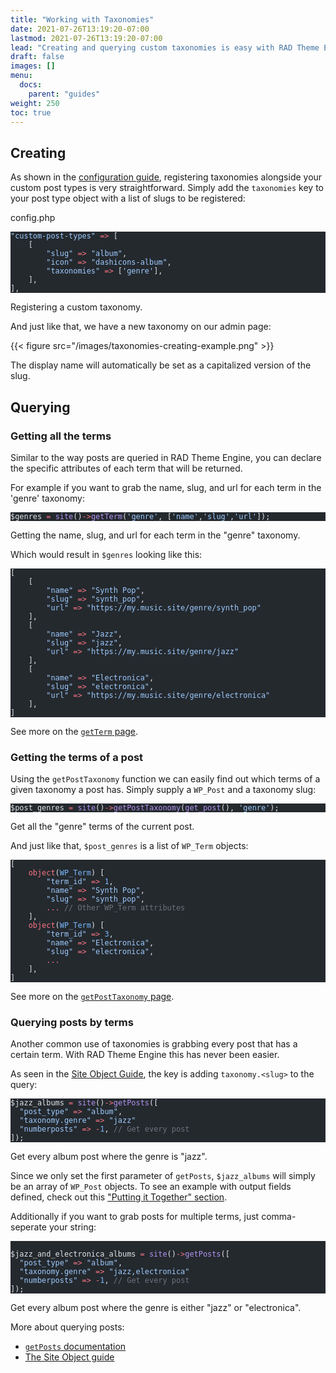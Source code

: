 ```yaml
---
title: "Working with Taxonomies"
date: 2021-07-26T13:19:20-07:00
lastmod: 2021-07-26T13:19:20-07:00
lead: "Creating and querying custom taxonomies is easy with RAD Theme Engine."
draft: false
images: []
menu:
  docs:
    parent: "guides"
weight: 250
toc: true
---
```


## Creating

As shown in the [configuration guide](../configuration#custom-post-types), registering taxonomies alongside your custom post types is very straightforward. Simply add the `taxonomies` key to your post type object with a list of slugs to be registered:

<div class="code-heading">config.php</div>

<pre class="torchlight" style="background-color: #24292e; --theme-selection-background: #39414a;" data-torchlight-processed="3449c9e5e332f1dbb81505cd739fbf3f"><code data-language="php"><!-- Syntax highlighted by torchlight.dev --><div class='line'><span style="color: #9ECBFF;">&quot;custom-post-types&quot;</span><span style="color: #E1E4E8;"> </span><span style="color: #F97583;">=&gt;</span><span style="color: #E1E4E8;"> [</span></div><div class='line'><span style="color: #E1E4E8;">    [</span></div><div class='line'><span style="color: #E1E4E8;">        </span><span style="color: #9ECBFF;">&quot;slug&quot;</span><span style="color: #E1E4E8;"> </span><span style="color: #F97583;">=&gt;</span><span style="color: #E1E4E8;"> </span><span style="color: #9ECBFF;">&quot;album&quot;</span><span style="color: #E1E4E8;">,</span></div><div class='line'><span style="color: #E1E4E8;">        </span><span style="color: #9ECBFF;">&quot;icon&quot;</span><span style="color: #E1E4E8;"> </span><span style="color: #F97583;">=&gt;</span><span style="color: #E1E4E8;"> </span><span style="color: #9ECBFF;">&quot;dashicons-album&quot;</span><span style="color: #E1E4E8;">,</span></div><div class='line'><span style="color: #E1E4E8;">        </span><span style="color: #9ECBFF;">&quot;taxonomies&quot;</span><span style="color: #E1E4E8;"> </span><span style="color: #F97583;">=&gt;</span><span style="color: #E1E4E8;"> [</span><span style="color: #9ECBFF;">&#39;genre&#39;</span><span style="color: #E1E4E8;">],</span></div><div class='line'><span style="color: #E1E4E8;">    ],</span></div><div class='line'><span style="color: #E1E4E8;">],</span></div><textarea data-torchlight-original="true" style="display: none !important;">"custom-post-types" =&gt; [
    [
        "slug" =&gt; "album",
        "icon" =&gt; "dashicons-album",
        "taxonomies" =&gt; ['genre'],
    ],
],
</textarea></code></pre>

<div class="code-caption">Registering a custom taxonomy.</div>

And just like that, we have a new taxonomy on our admin page:

{{< figure src="/images/taxonomies-creating-example.png" >}}

The display name will automatically be set as a capitalized version of the slug.

## Querying

### Getting all the terms

Similar to the way posts are queried in RAD Theme Engine, you can declare the specific attributes of each term that will be returned.

For example if you want to grab the name, slug, and url for each term in the 'genre' taxonomy:

<pre class="torchlight" style="background-color: #24292e; --theme-selection-background: #39414a;" data-torchlight-processed="3449c9e5e332f1dbb81505cd739fbf3f"><code data-language="php"><!-- Syntax highlighted by torchlight.dev --><div class='line'><span style="color: #E1E4E8;">$genres </span><span style="color: #F97583;">=</span><span style="color: #E1E4E8;"> </span><span style="color: #B392F0;">site</span><span style="color: #E1E4E8;">()</span><span style="color: #F97583;">-&gt;</span><span style="color: #B392F0;">getTerm</span><span style="color: #E1E4E8;">(</span><span style="color: #9ECBFF;">&#39;genre&#39;</span><span style="color: #E1E4E8;">, [</span><span style="color: #9ECBFF;">&#39;name&#39;</span><span style="color: #E1E4E8;">,</span><span style="color: #9ECBFF;">&#39;slug&#39;</span><span style="color: #E1E4E8;">,</span><span style="color: #9ECBFF;">&#39;url&#39;</span><span style="color: #E1E4E8;">]);</span></div><textarea data-torchlight-original="true" style="display: none !important;">$genres = site()-&gt;getTerm('genre', ['name','slug','url']);
</textarea></code></pre>

<div class="code-caption">Getting the name, slug, and url for each term in the "genre" taxonomy.</div>

Which would result in `$genres` looking like this:

<pre class="torchlight has-focus-lines" style="background-color: #24292e; --theme-selection-background: #39414a;" data-torchlight-processed="3449c9e5e332f1dbb81505cd739fbf3f"><code data-language="php"><!-- Syntax highlighted by torchlight.dev --><div class='line'><span style="color: #E1E4E8;">[</span></div><div class='line'><span style="color: #E1E4E8;">    [</span></div><div class='line'><span style="color: #E1E4E8;">        </span><span style="color: #9ECBFF;">&quot;name&quot;</span><span style="color: #E1E4E8;"> </span><span style="color: #F97583;">=&gt;</span><span style="color: #E1E4E8;"> </span><span style="color: #9ECBFF;">&quot;Synth Pop&quot;</span><span style="color: #E1E4E8;">,</span></div><div class='line'><span style="color: #E1E4E8;">        </span><span style="color: #9ECBFF;">&quot;slug&quot;</span><span style="color: #E1E4E8;"> </span><span style="color: #F97583;">=&gt;</span><span style="color: #E1E4E8;"> </span><span style="color: #9ECBFF;">&quot;synth_pop&quot;</span><span style="color: #E1E4E8;">,</span></div><div class='line'><span style="color: #E1E4E8;">        </span><span style="color: #9ECBFF;">&quot;url&quot;</span><span style="color: #E1E4E8;"> </span><span style="color: #F97583;">=&gt;</span><span style="color: #E1E4E8;"> </span><span style="color: #9ECBFF;">&quot;https://my.music.site/genre/synth_pop&quot;</span></div><div class='line'><span style="color: #E1E4E8;">    ],</span></div><div class='line'><span style="color: #E1E4E8;">    [</span></div><div class='line line-focus'><span style="color: #E1E4E8;">        </span><span style="color: #9ECBFF;">&quot;name&quot;</span><span style="color: #E1E4E8;"> </span><span style="color: #F97583;">=&gt;</span><span style="color: #E1E4E8;"> </span><span style="color: #9ECBFF;">&quot;Jazz&quot;</span><span style="color: #E1E4E8;">, </span></div><div class='line line-focus'><span style="color: #E1E4E8;">        </span><span style="color: #9ECBFF;">&quot;slug&quot;</span><span style="color: #E1E4E8;"> </span><span style="color: #F97583;">=&gt;</span><span style="color: #E1E4E8;"> </span><span style="color: #9ECBFF;">&quot;jazz&quot;</span><span style="color: #E1E4E8;">,</span></div><div class='line line-focus'><span style="color: #E1E4E8;">        </span><span style="color: #9ECBFF;">&quot;url&quot;</span><span style="color: #E1E4E8;"> </span><span style="color: #F97583;">=&gt;</span><span style="color: #E1E4E8;"> </span><span style="color: #9ECBFF;">&quot;https://my.music.site/genre/jazz&quot;</span></div><div class='line'><span style="color: #E1E4E8;">    ],</span></div><div class='line'><span style="color: #E1E4E8;">    [</span></div><div class='line'><span style="color: #E1E4E8;">        </span><span style="color: #9ECBFF;">&quot;name&quot;</span><span style="color: #E1E4E8;"> </span><span style="color: #F97583;">=&gt;</span><span style="color: #E1E4E8;"> </span><span style="color: #9ECBFF;">&quot;Electronica&quot;</span><span style="color: #E1E4E8;">,</span></div><div class='line'><span style="color: #E1E4E8;">        </span><span style="color: #9ECBFF;">&quot;slug&quot;</span><span style="color: #E1E4E8;"> </span><span style="color: #F97583;">=&gt;</span><span style="color: #E1E4E8;"> </span><span style="color: #9ECBFF;">&quot;electronica&quot;</span><span style="color: #E1E4E8;">,</span></div><div class='line'><span style="color: #E1E4E8;">        </span><span style="color: #9ECBFF;">&quot;url&quot;</span><span style="color: #E1E4E8;"> </span><span style="color: #F97583;">=&gt;</span><span style="color: #E1E4E8;"> </span><span style="color: #9ECBFF;">&quot;https://my.music.site/genre/electronica&quot;</span></div><div class='line'><span style="color: #E1E4E8;">    ],   </span></div><div class='line'><span style="color: #E1E4E8;">]</span></div><textarea data-torchlight-original="true" style="display: none !important;">[
    [
        "name" =&gt; "Synth Pop",
        "slug" =&gt; "synth_pop",
        "url" =&gt; "https://my.music.site/genre/synth_pop"
    ],
    [
        "name" =&gt; "Jazz", // [tl! focus:2]
        "slug" =&gt; "jazz",
        "url" =&gt; "https://my.music.site/genre/jazz"
    ],
    [
        "name" =&gt; "Electronica",
        "slug" =&gt; "electronica",
        "url" =&gt; "https://my.music.site/genre/electronica"
    ],   
]
</textarea></code></pre>

See more on the [`getTerm` page](../../reference/getterm).

### Getting the terms of a post

Using the `getPostTaxonomy` function we can easily find out which terms of a given taxonomy a post has. Simply supply a `WP_Post` and a taxonomy slug:

<pre class="torchlight" style="background-color: #24292e; --theme-selection-background: #39414a;" data-torchlight-processed="3449c9e5e332f1dbb81505cd739fbf3f"><code data-language="php"><!-- Syntax highlighted by torchlight.dev --><div class='line'><span style="color: #E1E4E8;">$post_genres </span><span style="color: #F97583;">=</span><span style="color: #E1E4E8;"> </span><span style="color: #B392F0;">site</span><span style="color: #E1E4E8;">()</span><span style="color: #F97583;">-&gt;</span><span style="color: #B392F0;">getPostTaxonomy</span><span style="color: #E1E4E8;">(</span><span style="color: #B392F0;">get_post</span><span style="color: #E1E4E8;">(), </span><span style="color: #9ECBFF;">&#39;genre&#39;</span><span style="color: #E1E4E8;">);</span></div><textarea data-torchlight-original="true" style="display: none !important;">$post_genres = site()-&gt;getPostTaxonomy(get_post(), 'genre');
</textarea></code></pre>

<div class="code-caption">Get all the "genre" terms of the current post.</div>

And just like that, `$post_genres` is a list of `WP_Term` objects:

<pre class="torchlight" style="background-color: #24292e; --theme-selection-background: #39414a;" data-torchlight-processed="3449c9e5e332f1dbb81505cd739fbf3f"><code data-language="php"><!-- Syntax highlighted by torchlight.dev --><div class='line'><span style="color: #E1E4E8;">[</span></div><div class='line'><span style="color: #E1E4E8;">    </span><span style="color: #F97583;">object</span><span style="color: #E1E4E8;">(</span><span style="color: #79B8FF;">WP_Term</span><span style="color: #E1E4E8;">) [</span></div><div class='line'><span style="color: #E1E4E8;">        </span><span style="color: #9ECBFF;">&quot;term_id&quot;</span><span style="color: #E1E4E8;"> </span><span style="color: #F97583;">=&gt;</span><span style="color: #E1E4E8;"> </span><span style="color: #79B8FF;">1</span><span style="color: #E1E4E8;">,</span></div><div class='line'><span style="color: #E1E4E8;">        </span><span style="color: #9ECBFF;">&quot;name&quot;</span><span style="color: #E1E4E8;"> </span><span style="color: #F97583;">=&gt;</span><span style="color: #E1E4E8;"> </span><span style="color: #9ECBFF;">&quot;Synth Pop&quot;</span><span style="color: #E1E4E8;">,</span></div><div class='line'><span style="color: #E1E4E8;">        </span><span style="color: #9ECBFF;">&quot;slug&quot;</span><span style="color: #E1E4E8;"> </span><span style="color: #F97583;">=&gt;</span><span style="color: #E1E4E8;"> </span><span style="color: #9ECBFF;">&quot;synth_pop&quot;</span><span style="color: #E1E4E8;">,</span></div><div class='line'><span style="color: #E1E4E8;">        </span><span style="color: #F97583;">...</span><span style="color: #E1E4E8;"> </span><span style="color: #6A737D;">// Other WP_Term attributes</span></div><div class='line'><span style="color: #E1E4E8;">    ],</span></div><div class='line'><span style="color: #E1E4E8;">    </span><span style="color: #F97583;">object</span><span style="color: #E1E4E8;">(</span><span style="color: #79B8FF;">WP_Term</span><span style="color: #E1E4E8;">) [</span></div><div class='line'><span style="color: #E1E4E8;">        </span><span style="color: #9ECBFF;">&quot;term_id&quot;</span><span style="color: #E1E4E8;"> </span><span style="color: #F97583;">=&gt;</span><span style="color: #E1E4E8;"> </span><span style="color: #79B8FF;">3</span><span style="color: #E1E4E8;">,</span></div><div class='line'><span style="color: #E1E4E8;">        </span><span style="color: #9ECBFF;">&quot;name&quot;</span><span style="color: #E1E4E8;"> </span><span style="color: #F97583;">=&gt;</span><span style="color: #E1E4E8;"> </span><span style="color: #9ECBFF;">&quot;Electronica&quot;</span><span style="color: #E1E4E8;">,</span></div><div class='line'><span style="color: #E1E4E8;">        </span><span style="color: #9ECBFF;">&quot;slug&quot;</span><span style="color: #E1E4E8;"> </span><span style="color: #F97583;">=&gt;</span><span style="color: #E1E4E8;"> </span><span style="color: #9ECBFF;">&quot;electronica&quot;</span><span style="color: #E1E4E8;">,</span></div><div class='line'><span style="color: #E1E4E8;">        </span><span style="color: #F97583;">...</span></div><div class='line'><span style="color: #E1E4E8;">    ],</span></div><div class='line'><span style="color: #E1E4E8;">]</span></div><textarea data-torchlight-original="true" style="display: none !important;">[
    object(WP_Term) [
        "term_id" =&gt; 1,
        "name" =&gt; "Synth Pop",
        "slug" =&gt; "synth_pop",
        ... // Other WP_Term attributes
    ],
    object(WP_Term) [
        "term_id" =&gt; 3,
        "name" =&gt; "Electronica",
        "slug" =&gt; "electronica",
        ...
    ],
]
</textarea></code></pre>

See more on the [`getPostTaxonomy` page](../../reference/getposttaxonomy).

### Querying posts by terms

Another common use of taxonomies is grabbing every post that has a certain term. With RAD Theme Engine this has never been easier.

As seen in the [Site Object Guide](../the-site-object#post-querying), the key is adding `taxonomy.<slug>` to the query:

<pre class="torchlight" style="background-color: #24292e; --theme-selection-background: #39414a;" data-torchlight-processed="3449c9e5e332f1dbb81505cd739fbf3f"><code data-language="php"><!-- Syntax highlighted by torchlight.dev --><div class='line'><span style="color: #E1E4E8;">$jazz_albums </span><span style="color: #F97583;">=</span><span style="color: #E1E4E8;"> </span><span style="color: #B392F0;">site</span><span style="color: #E1E4E8;">()</span><span style="color: #F97583;">-&gt;</span><span style="color: #B392F0;">getPosts</span><span style="color: #E1E4E8;">([</span></div><div class='line'><span style="color: #E1E4E8;">  </span><span style="color: #9ECBFF;">&quot;post_type&quot;</span><span style="color: #E1E4E8;"> </span><span style="color: #F97583;">=&gt;</span><span style="color: #E1E4E8;"> </span><span style="color: #9ECBFF;">&quot;album&quot;</span><span style="color: #E1E4E8;">,</span></div><div class='line'><span style="color: #E1E4E8;">  </span><span style="color: #9ECBFF;">&quot;taxonomy.genre&quot;</span><span style="color: #E1E4E8;"> </span><span style="color: #F97583;">=&gt;</span><span style="color: #E1E4E8;"> </span><span style="color: #9ECBFF;">&quot;jazz&quot;</span></div><div class='line'><span style="color: #E1E4E8;">  </span><span style="color: #9ECBFF;">&quot;numberposts&quot;</span><span style="color: #E1E4E8;"> </span><span style="color: #F97583;">=&gt;</span><span style="color: #E1E4E8;"> </span><span style="color: #F97583;">-</span><span style="color: #79B8FF;">1</span><span style="color: #E1E4E8;">, </span><span style="color: #6A737D;">// Get every post</span></div><div class='line'><span style="color: #E1E4E8;">]);</span></div><textarea data-torchlight-original="true" style="display: none !important;">$jazz_albums = site()-&gt;getPosts([
  "post_type" =&gt; "album",
  "taxonomy.genre" =&gt; "jazz"
  "numberposts" =&gt; -1, // Get every post
]);
</textarea></code></pre>

<div class="code-caption">Get every album post where the genre is "jazz".</div>

Since we only set the first parameter of `getPosts`, `$jazz_albums` will simply be an array of `WP_Post` objects. To see an example with output fields defined, check out this ["Putting it Together" section](../the-site-object#putting-it-together).

Additionally if you want to grab posts for multiple terms, just comma-seperate your string:

<pre class="torchlight" style="background-color: #24292e; --theme-selection-background: #39414a;" data-torchlight-processed="3449c9e5e332f1dbb81505cd739fbf3f"><code data-language="php"><!-- Syntax highlighted by torchlight.dev --><div class='line'>&nbsp;</div><div class='line'><span style="color: #E1E4E8;">$jazz_and_electronica_albums </span><span style="color: #F97583;">=</span><span style="color: #E1E4E8;"> </span><span style="color: #B392F0;">site</span><span style="color: #E1E4E8;">()</span><span style="color: #F97583;">-&gt;</span><span style="color: #B392F0;">getPosts</span><span style="color: #E1E4E8;">([</span></div><div class='line'><span style="color: #E1E4E8;">  </span><span style="color: #9ECBFF;">&quot;post_type&quot;</span><span style="color: #E1E4E8;"> </span><span style="color: #F97583;">=&gt;</span><span style="color: #E1E4E8;"> </span><span style="color: #9ECBFF;">&quot;album&quot;</span><span style="color: #E1E4E8;">,</span></div><div class='line'><span style="color: #E1E4E8;">  </span><span style="color: #9ECBFF;">&quot;taxonomy.genre&quot;</span><span style="color: #E1E4E8;"> </span><span style="color: #F97583;">=&gt;</span><span style="color: #E1E4E8;"> </span><span style="color: #9ECBFF;">&quot;jazz,electronica&quot;</span></div><div class='line'><span style="color: #E1E4E8;">  </span><span style="color: #9ECBFF;">&quot;numberposts&quot;</span><span style="color: #E1E4E8;"> </span><span style="color: #F97583;">=&gt;</span><span style="color: #E1E4E8;"> </span><span style="color: #F97583;">-</span><span style="color: #79B8FF;">1</span><span style="color: #E1E4E8;">, </span><span style="color: #6A737D;">// Get every post</span></div><div class='line'><span style="color: #E1E4E8;">]);</span></div><textarea data-torchlight-original="true" style="display: none !important;">$jazz_and_electronica_albums = site()-&gt;getPosts([
  "post_type" =&gt; "album",
  "taxonomy.genre" =&gt; "jazz,electronica"
  "numberposts" =&gt; -1, // Get every post
]);
</textarea></code></pre>
<div class="code-caption">Get every album post where the genre is either "jazz" or "electronica".</div>

More about querying posts:
- [`getPosts` documentation](../../reference/getposts)
- [The Site Object guide](../guides/the-site-object)